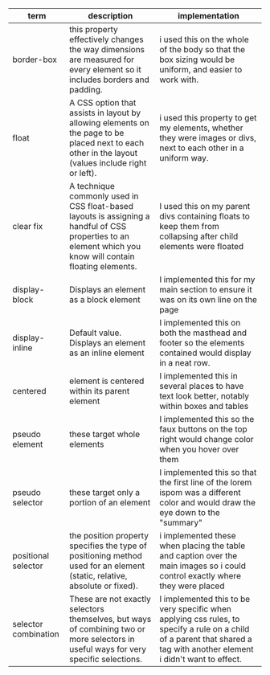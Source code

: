 | term        | description                                                     | implementation                                                             |
|-------------|-----------------------------------------------------------------|----------------------------------------------------------------------------|
| border-box  | this property effectively changes the way dimensions are measured for every element so it includes borders and padding.                                    | i used this on the whole of the body so that the box sizing would be uniform, and easier to work with.                                                                   |
| float                | A CSS option that assists in layout by allowing elements on the page to be placed next to each other in the layout (values include right or left).         | i used this property to get my elements, whether they were images or divs,  next to each other in a uniform way.                                                         |
| clear fix            | A technique commonly used in CSS float-based layouts is assigning a handful of CSS properties to an element which you know will contain floating elements. | I used this on my parent divs containing floats to keep them from collapsing after child elements were floated                                                           |
| display-block        | Displays an element as a block element                                                                                                                     | I implemented this for my main section to ensure it was on its own line on the page                                                                                      |
| display-inline       | Default value. Displays an element as an inline element                                                                                                    | I implemented this on both the masthead and footer so the elements contained would display in a neat row.                                                                |
| centered             | element is centered within its parent element                                                                                                              | I implemented this in several places to have text look better, notably within boxes and tables                                                                           |
| pseudo element       | these target whole elements                                                                                                                                | I implemented this so the faux buttons on the top right would change color when you hover over them                                                                      |
| pseudo selector      | these target only a portion of an element                                                                                                                  | I implemented this so that the first line of the lorem ispom was a different color and would draw the eye down to the "summary"                                          |
| positional selector  | the position property specifies the type of positioning method used for an element (static, relative, absolute or fixed).                                  | i implemented these when placing the table and caption over the main images so i could control exactly where they were placed                                            |
| selector combination | These are not exactly selectors themselves, but ways of combining two or more selectors in useful ways for very specific selections.                       | I implemented this to be very specific when applying css rules, to specify a rule on a child of a parent that shared a tag with another element i didn't want to effect. |
